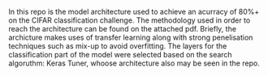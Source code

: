 In this repo is the model architecture used to achieve an acurracy of 80%+ on the CIFAR classification challenge. 
The methodology used in order to reach the architecture can be found on the attached pdf. 
Briefly, the archicture makes uses of transfer learning along with strong penelisation techniques such as mix-up to avoid overfitting. 
The layers for the classification part of the model were selected based on the search algoruthm: Keras Tuner, whoose architecture also may be seen in the repo.
